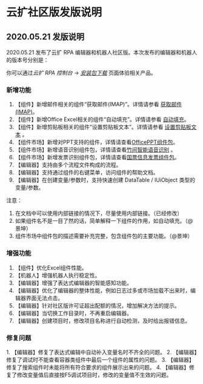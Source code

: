# 云扩社区版发版说明

## 2020.05.21 发版说明

2020.05.21 发布了云扩 RPA 编辑器和机器人社区版。本次发布的编辑器和机器人的版本号分别是：

你可以通过*云扩 RPA 控制台* -> [*安装包下载*](https://console.encoo.com/#/download) 页面体验相关产品。

### 新增功能
1. 【组件】新增邮件相关的组件“获取邮件(IMAP)”。详情请参看 [获取邮件(IMAP)](Activities/AppAutomation/Mail/GetMailIMAP.md)。
2. 【组件】新增Office Excel相关的组件“自动填充”。详情请参看 [自动填充](Activities/AppAutomation/OfficeExcel/AutoFillRange.md)。
3. 【组件】新增剪贴板相关的组件“设置剪贴板文本”。详情请参看 [设置剪贴板文本](Activities/System/SetContentsToClipboard.md) 。
4. 【组件市场】新增对PPT支持的组件，详情请查看[OfficePPT组件包](https://marketplace.encoo.com/#/activity/detail?packageId=Encootech.OfficePPT)。
5. 【组件市场】新增语音识别组件包，详情请查看[竹间智能语音识别](https://marketplace.encoo.com/#/activity/detail?packageId=Emotibot) 。
6. 【组件市场】新增发票识别组件包，详情请查看[国票信息发票组件包](https://marketplace.encoo.com/#/activity/detail?packageId=NationalEBill)。
7. 【编辑器】支持由多个流程文件构成的流程。
8. 【编辑器】支持通过组件的右键菜单，访问组件的帮助文档。
9. 【编辑器】在创建变量/参数时，支持快速创建 DataTable / IUiObject 类型的变量/参数。

注意：
1. 在文档中可以使用内部链接的情况下，尽量使用内部链接。（已经修改）
2. 如果组件名不是一目了然的话，简单解释一下组件的作用，如自动填充。（@景坤）
3. 组件市场中组件包的描述需要补充完整，包含组件包的主要功能。（@景坤）


### 增强功能
1. 【组件】优化Excel组件性能。
1. 【机器人】增强机器人执行稳定性。
1. 【编辑器】增强了表达式编辑器的智能感知功能。
1. 【编辑器】优化了编辑器的整体性能，例如日志过多或市场加载不出来时，编辑器界面无法点击。
1. 【编辑器】针对社区版许可证超出配额的情况，增加解决方法的提示。
1. 【编辑器】当切换工作目录时，不再重启编辑器。
1. 【编辑器】创建项目时，修改项目名称进行自动检测，及时给出报错信息。


### 修复问题

1. 【编辑器】修复了表达式编辑中自动补入变量名时不齐全的问题。
2. 【编辑器】修复了调试时不能查看容器类组件中最后一个组件的属性的问题。
3. 【编辑器】修复了搜索组件时未能将所有符合要求的组件展示出来的问题。
4. 【编辑器】修复了修改变量值后直接按F5调试项目时，修改的变量值不生效的问题。
